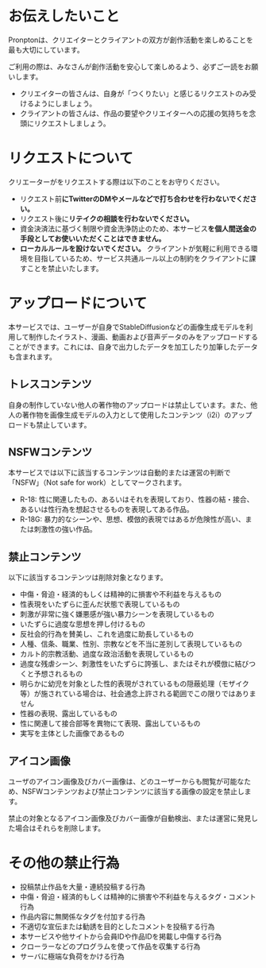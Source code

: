 # お伝えしたいこと

Pronptonは、クリエイターとクライアントの双方が創作活動を楽しめることを最も大切にしています。

ご利用の際は、みなさんが創作活動を安心して楽しめるよう、必ずご一読をお願いします。

- クリエイターの皆さんは、自身が「つくりたい」と感じるリクエストのみ受けるようにしましょう。
- クライアントの皆さんは、作品の要望やクリエイターへの応援の気持ちを念頭にリクエストしましょう。

# リクエストについて

クリエーターがをリクエストする際は以下のことをお守りください。

- リクエスト前**にTwitterのDMやメールなどで打ち合わせを行わないでください。**
- リクエスト後に**リテイクの相談を行わないでください。**
- 資金決済法に基づく制限や資金洗浄防止のため、本サービス**を個人間送金の手段としてお使いいただくことはできません。**
- **ローカルルールを設けないでください。** クライアントが気軽に利用できる環境を目指しているため、サービス共通ルール以上の制約をクライアントに課すことを禁止いたします。

# アップロードについて

本サービスでは、ユーザーが自身でStableDiffusionなどの画像生成モデルを利用して制作したイラスト、漫画、動画および音声データのみをアップロードすることができます。これには、自身で出力したデータを加工したり加筆したデータも含まれます。

## トレスコンテンツ

自身の制作していない他人の著作物のアップロードは禁止しています。また、他人の著作物を画像生成モデルの入力として使用したコンテンツ（i2i）のアップロードも禁止しています。

## NSFWコンテンツ

本サービスでは以下に該当するコンテンツは自動的または運営の判断で「NSFW」（Not safe for work）としてマークされます。

- R-18: 性に関連したもの、あるいはそれを表現しており、性器の結・接合、あるいは性行為を想起させるものを表現してある作品。
- R-18G: 暴力的なシーンや、思想、模倣的表現ではあるが危険性が高い、または刺激性の強い作品。

## 禁止コンテンツ

以下に該当するコンテンツは削除対象となります。

- 中傷・脅迫・経済的もしくは精神的に損害や不利益を与えるもの
- 性表現をいたずらに歪んだ状態で表現しているもの
- 刺激が非常に強く嫌悪感が強い暴力シーンを表現しているもの
- いたずらに過度な思想を押し付けるもの
- 反社会的行為を賛美し、これを過度に助長しているもの
- 人種、信条、職業、性別、宗教などを不当に差別して表現しているもの
- カルト的宗教活動、過度な政治活動を表現しているもの
- 過度な残虐シーン、刺激性をいたずらに誇張し、またはそれが模倣に結びつくと予想されるもの
- 明らかに幼児を対象とした性的表現がされているもの隠蔽処理（モザイク等）が施されている場合は、社会通念上許される範囲でこの限りではありません
- 性器の表現、露出しているもの
- 性に関連して接合部等を異物にて表現、露出しているもの
- 実写を主体とした画像であるもの

## アイコン画像

ユーザのアイコン画像及びカバー画像は、どのユーザーからも閲覧が可能なため、NSFWコンテンツおよび禁止コンテンツに該当する画像の設定を禁止します。

禁止の対象となるアイコン画像及びカバー画像が自動検出、または運営に発見した場合はそれらを削除します。

# その他の禁止行為

- 投稿禁止作品を大量・連続投稿する行為
- 中傷・脅迫・経済的もしくは精神的に損害や不利益を与えるタグ・コメント行為
- 作品内容に無関係なタグを付加する行為
- 不適切な宣伝または勧誘を目的としたコメントを投稿する行為
- 本サービスや他サイトから会員IDや作品IDを掲載し中傷する行為
- クローラーなどのプログラムを使って作品を収集する行為
- サーバに極端な負荷をかける行為
